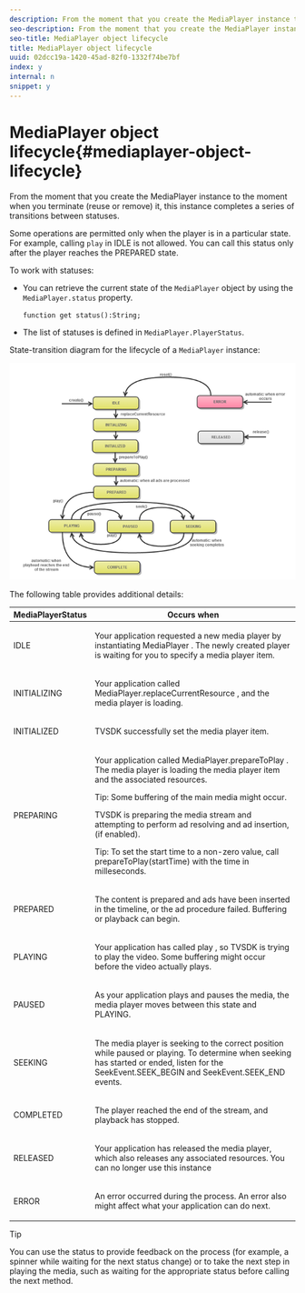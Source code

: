 ```yaml
---
description: From the moment that you create the MediaPlayer instance to the moment when you terminate (reuse or remove) it, this instance completes a series of transitions between statuses.
seo-description: From the moment that you create the MediaPlayer instance to the moment when you terminate (reuse or remove) it, this instance completes a series of transitions between statuses.
seo-title: MediaPlayer object lifecycle
title: MediaPlayer object lifecycle
uuid: 02dcc19a-1420-45ad-82f0-1332f74be7bf
index: y
internal: n
snippet: y
---
```


# MediaPlayer object lifecycle{#mediaplayer-object-lifecycle}

From the moment that you create the MediaPlayer instance to the moment when you terminate (reuse or remove) it, this instance completes a series of transitions between statuses.

Some operations are permitted only when the player is in a particular state. For example, calling `play` in IDLE is not allowed. You can call this status only after the player reaches the PREPARED state.

To work with statuses:

* You can retrieve the current state of the `MediaPlayer` object by using the `MediaPlayer.status` property.

  ```
  function get status():String;
  ```

* The list of statuses is defined in `MediaPlayer.PlayerStatus`.

State-transition diagram for the lifecycle of a `MediaPlayer` instance: 
<a id="fig_1C55DE3F186F4B36AFFDCDE90379534C"></a>

![](assets/player-state-transitions-diagram-flash-1_2_web.png)

The following table provides additional details:  

<table id="table_426F0093E4214EA88CD72A7796B58DFD"> 
 <thead> 
  <tr> 
   <th colname="col1" class="entry"> <span class="codeph"> MediaPlayerStatus </span> </th> 
   <th colname="col2" class="entry"> Occurs when </th> 
  </tr> 
 </thead>
 <tbody> 
  <tr> 
   <td colname="col1"> <span class="codeph"> IDLE </span> </td> 
   <td colname="col2"> <p> Your application requested a new media player by instantiating <span class="codeph"> MediaPlayer </span>. The newly created player is waiting for you to specify a media player item. </p> </td> 
  </tr> 
  <tr> 
   <td colname="col1"> <span class="codeph"> INITIALIZING </span> </td> 
   <td colname="col2"> <p>Your application called <span class="codeph"> MediaPlayer.replaceCurrentResource </span>, and the media player is loading. </p> </td> 
  </tr> 
  <tr> 
   <td colname="col1"> <span class="codeph"> INITIALIZED </span> </td> 
   <td colname="col2"> <p>TVSDK successfully set the media player item. </p> </td> 
  </tr> 
  <tr> 
   <td colname="col1"> <span class="codeph"> PREPARING </span> </td> 
   <td colname="col2"> <p>Your application called <span class="codeph"> MediaPlayer.prepareToPlay </span>. The media player is loading the media player item and the associated resources. </p> <p>Tip:  Some buffering of the main media might occur. </p> <p>TVSDK is preparing the media stream and attempting to perform ad resolving and ad insertion, (if enabled). </p> <p>Tip:  To set the start time to a non-zero value, call <span class="codeph"> prepareToPlay(startTime) </span> with the time in milleseconds. </p> </td> 
  </tr> 
  <tr> 
   <td colname="col1"> <span class="codeph"> PREPARED </span> </td> 
   <td colname="col2"> <p>The content is prepared and ads have been inserted in the timeline, or the ad procedure failed. Buffering or playback can begin. </p> </td> 
  </tr> 
  <tr> 
   <td colname="col1"> <span class="codeph"> PLAYING </span> </td> 
   <td colname="col2"> <p>Your application has called <span class="codeph"> play </span>, so TVSDK is trying to play the video. Some buffering might occur before the video actually plays. </p> </td> 
  </tr> 
  <tr> 
   <td colname="col1"> <span class="codeph"> PAUSED </span> </td> 
   <td colname="col2"> <p>As your application plays and pauses the media, the media player moves between this state and PLAYING. </p> </td> 
  </tr> 
  <tr> 
   <td colname="col1"> <span class="codeph"> SEEKING </span> </td> 
   <td colname="col2"> <p>The media player is seeking to the correct position while paused or playing. To determine when seeking has started or ended, listen for the <span class="codeph"> SeekEvent.SEEK_BEGIN </span> and <span class="codeph"> SeekEvent.SEEK_END </span> events. </p> </td> 
  </tr> 
  <tr> 
   <td colname="col1"> <span class="codeph"> COMPLETED </span> </td> 
   <td colname="col2"> <p>The player reached the end of the stream, and playback has stopped. </p> </td> 
  </tr> 
  <tr> 
   <td colname="col1"> <span class="codeph"> RELEASED </span> </td> 
   <td colname="col2"> <p>Your application has released the media player, which also releases any associated resources. You can no longer use this instance </p> </td> 
  </tr> 
  <tr> 
   <td colname="col1"> <span class="codeph"> ERROR </span> </td> 
   <td colname="col2"> <p>An error occurred during the process. An error also might affect what your application can do next. </p> </td> 
  </tr> 
 </tbody> 
</table>

>[!TIP]
>
>You can use the status to provide feedback on the process (for example, a spinner while waiting for the next status change) or to take the next step in playing the media, such as waiting for the appropriate status before calling the next method.

